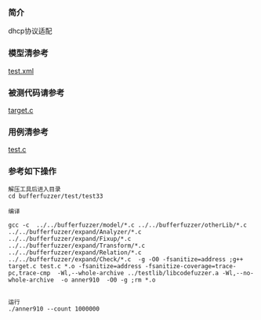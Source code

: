 ### 简介

dhcp协议适配

### 模型清参考  
[test.xml](../../test/test33/test.xml)

### 被测代码请参考  

[target.c](../../test/test33/target.c)

### 用例清参考  
[test.c](../../test/test33/test.c)


### 参考如下操作

```
解压工具后进入目录
cd bufferfuzzer/test/test33

编译

gcc -c  ../../bufferfuzzer/model/*.c ../../bufferfuzzer/otherLib/*.c ../../bufferfuzzer/expand/Analyzer/*.c  ../../bufferfuzzer/expand/Fixup/*.c  ../../bufferfuzzer/expand/Transform/*.c ../../bufferfuzzer/expand/Relation/*.c ../../bufferfuzzer/expand/Check/*.c  -g -O0 -fsanitize=address ;g++ target.c test.c *.o -fsanitize=address -fsanitize-coverage=trace-pc,trace-cmp  -Wl,--whole-archive ../testlib/libcodefuzzer.a -Wl,--no-whole-archive  -o anner910  -O0 -g ;rm *.o


运行
./anner910 --count 1000000
```
